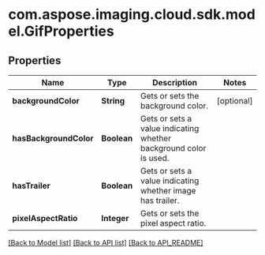 
# com.aspose.imaging.cloud.sdk.model.GifProperties

## Properties
Name | Type | Description | Notes
------------ | ------------- | ------------- | -------------
**backgroundColor** | **String** | Gets or sets the background color. |  [optional]
**hasBackgroundColor** | **Boolean** | Gets or sets a value indicating whether background color is used. | 
**hasTrailer** | **Boolean** | Gets or sets a value indicating whether image has trailer. | 
**pixelAspectRatio** | **Integer** | Gets or sets the pixel aspect ratio. | 


[[Back to Model list]](API_README.md#documentation-for-models) [[Back to API list]](API_README.md#documentation-for-api-endpoints) [[Back to API_README]](API_README.md)

